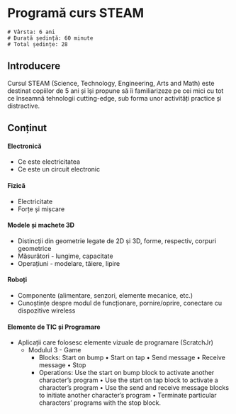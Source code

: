 # Programă curs STEAM

    # Vârsta: 6 ani
    # Durată ședință: 60 minute
    # Total ședințe: 28

## Introducere

Cursul STEAM (Science, Technology, Engineering, Arts and Math) este destinat copiilor de 5 ani și își propune să îi familiarizeze pe cei mici cu tot ce înseamnă tehnologii cutting-edge, sub forma unor activități practice și distractive.

## Conținut

#### Electronică
- Ce este electricitatea
- Ce este un circuit electronic

#### Fizică
- Electricitate
- Forțe și mișcare

#### Modele și machete 3D
- Distincții din geometrie legate de 2D și 3D, forme, respectiv, corpuri geometrice
- Măsurători - lungime, capacitate
- Operațiuni - modelare, tăiere, lipire

#### Roboți
- Componente (alimentare, senzori, elemente mecanice, etc.)
- Cunoștințe despre modul de funcționare, pornire/oprire, conectare cu dispozitive wireless

#### Elemente de TIC și Programare
- Aplicații care folosesc elemente vizuale de programare (ScratchJr)
  - Modulul 3 - Game
    - Blocks: Start on bump • Start on tap • Send message • Receive message • Stop
    - Operations: Use the start on bump block to activate another character’s program • Use the start on tap block to activate a character’s program • Use the send and receive message blocks to initiate another character’s program • Terminate particular characters’ programs with the stop block.
